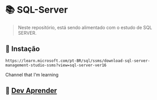 # 📚 SQL-Server
> Neste repositório, está sendo alimentado com o estudo de SQL SERVER.

## :hammer: Instação 
```
https://learn.microsoft.com/pt-BR/sql/ssms/download-sql-server-management-studio-ssms?view=sql-server-ver16
```

Channel that I'm learning
## :book: [Dev Aprender](www.youtube.com/@DevAprender)
